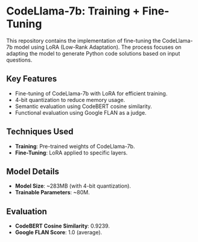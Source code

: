 # CodeLlama-7b: Training + Fine-Tuning

This repository contains the implementation of fine-tuning the CodeLlama-7b model using LoRA (Low-Rank Adaptation). The process focuses on adapting the model to generate Python code solutions based on input questions.

## Key Features
- Fine-tuning of CodeLlama-7b with LoRA for efficient training.
- 4-bit quantization to reduce memory usage.
- Semantic evaluation using CodeBERT cosine similarity.
- Functional evaluation using Google FLAN as a judge.

## Techniques Used
- **Training**: Pre-trained weights of CodeLlama-7b.
- **Fine-Tuning**: LoRA applied to specific layers.

## Model Details
- **Model Size**: ~283MB (with 4-bit quantization).
- **Trainable Parameters**: ~80M.

## Evaluation
- **CodeBERT Cosine Similarity**: 0.9239.
- **Google FLAN Score**: 1.0 (average).

